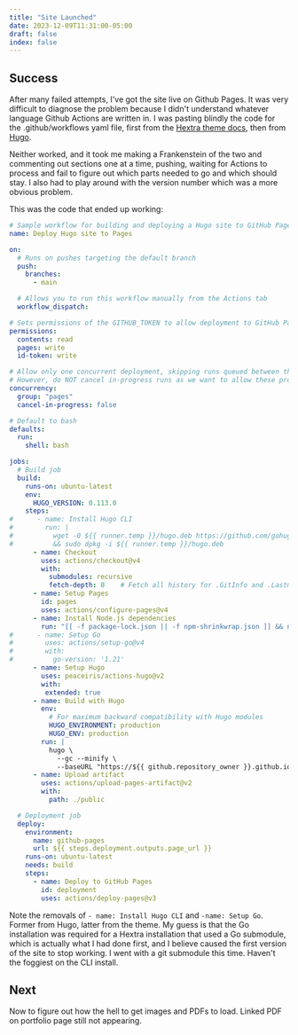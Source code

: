 ```yaml
---
title: "Site Launched"
date: 2023-12-09T11:31:00-05:00
draft: false
index: false
---
```


## Success

After many failed attempts, I've got the site live on Github Pages. It was very difficult to diagnose the problem because I didn't understand whatever language Github Actions are written in. I was pasting blindly the code for the .github/workflows yaml file, first from the [Hextra theme docs](https://imfing.github.io/hextra/docs/guide/deploy-site/), then from [Hugo](https://gohugo.io/hosting-and-deployment/hosting-on-github/).

Neither worked, and it took me making a Frankenstein of the two and commenting out sections one at a time, pushing, waiting for Actions to process and fail to figure out which parts needed to go and which should stay. I also had to play around with the version number which was a more obvious problem. 

This was the code that ended up working: 

```yaml
# Sample workflow for building and deploying a Hugo site to GitHub Pages
name: Deploy Hugo site to Pages

on:
  # Runs on pushes targeting the default branch
  push:
    branches: 
      - main

  # Allows you to run this workflow manually from the Actions tab
  workflow_dispatch:

# Sets permissions of the GITHUB_TOKEN to allow deployment to GitHub Pages
permissions:
  contents: read
  pages: write
  id-token: write

# Allow only one concurrent deployment, skipping runs queued between the run in-progress and latest queued.
# However, do NOT cancel in-progress runs as we want to allow these production deployments to complete.
concurrency:
  group: "pages"
  cancel-in-progress: false

# Default to bash
defaults:
  run:
    shell: bash

jobs:
  # Build job
  build:
    runs-on: ubuntu-latest
    env:
      HUGO_VERSION: 0.113.0
    steps:
#      - name: Install Hugo CLI
#        run: | 
#          wget -0 ${{ runner.temp }}/hugo.deb https://github.com/gohugoio/hugo/releases/download/v${HUGO_VERSION}/hugo_extended_${HUGO_VERSION}_linux-amd64.deb \
#          && sudo dpkg -i ${{ runner.temp }}/hugo.deb
      - name: Checkout
        uses: actions/checkout@v4
        with:
          submodules: recursive
          fetch-depth: 0    # Fetch all history for .GitInfo and .Lastmod
      - name: Setup Pages
        id: pages
        uses: actions/configure-pages@v4
      - name: Install Node.js dependencies
        run: "[[ -f package-lock.json || -f npm-shrinkwrap.json ]] && npm ci || true"
#      - name: Setup Go
#        uses: actions/setup-go@v4
#        with:
#          go-version: '1.21'
      - name: Setup Hugo
        uses: peaceiris/actions-hugo@v2
        with:
         extended: true
      - name: Build with Hugo
        env:
          # For maximum backward compatibility with Hugo modules
          HUGO_ENVIRONMENT: production
          HUGO_ENV: production
        run: |
          hugo \
            --gc --minify \
            --baseURL "https://${{ github.repository_owner }}.github.io/"          
      - name: Upload artifact
        uses: actions/upload-pages-artifact@v2
        with:
          path: ./public

  # Deployment job
  deploy:
    environment:
      name: github-pages
      url: ${{ steps.deployment.outputs.page_url }}
    runs-on: ubuntu-latest
    needs: build
    steps:
      - name: Deploy to GitHub Pages
        id: deployment
        uses: actions/deploy-pages@v3
```

Note the removals of `- name: Install Hugo CLI` and `-name: Setup Go`. Former from Hugo, latter from the theme. My guess is that the Go installation was required for a Hextra installation that used a Go submodule, which is actually what I had done first, and I believe caused the first version of the site to stop working. I went with a git submodule this time. Haven't the foggiest on the CLI install. 

## Next

Now to figure out how the hell to get images and PDFs to load. Linked PDF on portfolio page still not appearing. 